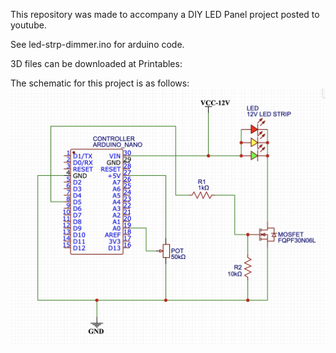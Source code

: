 This repository was made to accompany a DIY LED Panel project posted to youtube. 

See led-strp-dimmer.ino for arduino code.

3D files can be downloaded at Printables: 

The schematic for this project is as follows:
![alt text](https://raw.githubusercontent.com/kriddaw/led-panel-v1/master/schematic.png)
